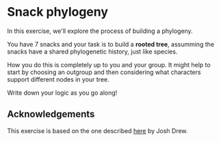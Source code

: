# Snack phylogeny

In this exercise, we'll explore the process of building a phylogeny.

You have 7 snacks and your task is to build a **rooted tree**, assumming the snacks have a shared phylogenetic history, just like species.

How you do this is completely up to you and your group. It might help to start by choosing an outgroup and then considering what characters support different nodes in your tree.

Write down your logic as you go along!

## Acknowledgements

This exercise is based on the one described [here](https://labroides.wordpress.com/candy-phylogeny/) by Josh Drew. 
